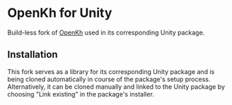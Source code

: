 # OpenKh for Unity
Build-less fork of [OpenKh](https://github.com/OpenKH/OpenKh) used in its corresponding Unity package.

## Installation
This fork serves as a library for its corresponding Unity package and is being cloned automatically in course of the package's setup process. Alternatively, it can be cloned manually and linked to the Unity package by choosing "Link existing" in the package's installer.